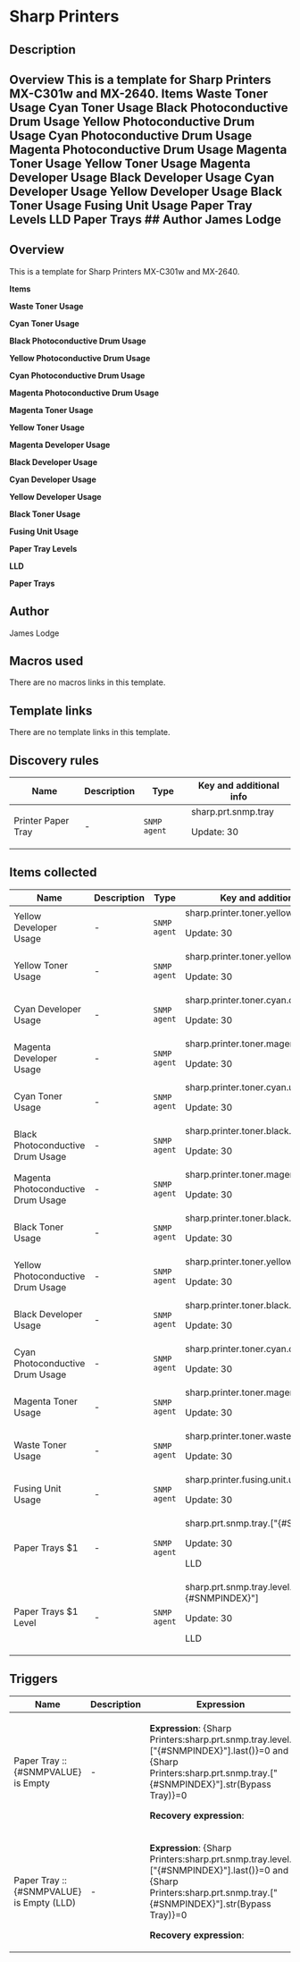 # Sharp Printers

## Description

## Overview This is a template for Sharp Printers MX-C301w and MX-2640. **Items** **Waste Toner Usage** **Cyan Toner Usage** **Black Photoconductive Drum Usage** **Yellow Photoconductive Drum Usage** **Cyan Photoconductive Drum Usage** **Magenta Photoconductive Drum Usage** **Magenta Toner Usage** **Yellow Toner Usage** **Magenta Developer Usage** **Black Developer Usage** **Cyan Developer Usage** **Yellow Developer Usage** **Black Toner Usage** **Fusing Unit Usage** **Paper Tray Levels** **LLD** **Paper Trays** ## Author James Lodge 

## Overview

This is a template for Sharp Printers MX-C301w and MX-2640. 


**Items**


**Waste Toner Usage** 


**Cyan Toner Usage** 


**Black Photoconductive Drum Usage** 


**Yellow Photoconductive Drum Usage**


**Cyan Photoconductive Drum Usage** 


**Magenta Photoconductive Drum Usage** 


**Magenta Toner Usage** 


**Yellow Toner Usage** 


**Magenta Developer Usage** 


**Black Developer Usage** 


**Cyan Developer Usage** 


**Yellow Developer Usage** 


**Black Toner Usage** 


**Fusing Unit Usage** 


**Paper Tray Levels**


**LLD**


**Paper Trays**


 



## Author

James Lodge

## Macros used

There are no macros links in this template.

## Template links

There are no template links in this template.

## Discovery rules

|Name|Description|Type|Key and additional info|
|----|-----------|----|----|
|Printer Paper Tray|<p>-</p>|`SNMP agent`|sharp.prt.snmp.tray<p>Update: 30</p>|
## Items collected

|Name|Description|Type|Key and additional info|
|----|-----------|----|----|
|Yellow Developer Usage|<p>-</p>|`SNMP agent`|sharp.printer.toner.yellow.dev.usage<p>Update: 30</p>|
|Yellow Toner Usage|<p>-</p>|`SNMP agent`|sharp.printer.toner.yellow.usage<p>Update: 30</p>|
|Cyan Developer Usage|<p>-</p>|`SNMP agent`|sharp.printer.toner.cyan.dev.usage<p>Update: 30</p>|
|Magenta Developer Usage|<p>-</p>|`SNMP agent`|sharp.printer.toner.magenta.dev.usage<p>Update: 30</p>|
|Cyan Toner Usage|<p>-</p>|`SNMP agent`|sharp.printer.toner.cyan.usage<p>Update: 30</p>|
|Black Photoconductive Drum Usage|<p>-</p>|`SNMP agent`|sharp.printer.toner.black.drum.usage<p>Update: 30</p>|
|Magenta Photoconductive Drum Usage|<p>-</p>|`SNMP agent`|sharp.printer.toner.magenta.drum.usage<p>Update: 30</p>|
|Black Toner Usage|<p>-</p>|`SNMP agent`|sharp.printer.toner.black.usage<p>Update: 30</p>|
|Yellow Photoconductive Drum Usage|<p>-</p>|`SNMP agent`|sharp.printer.toner.yellow.drum.usage<p>Update: 30</p>|
|Black Developer Usage|<p>-</p>|`SNMP agent`|sharp.printer.toner.black.dev.usage<p>Update: 30</p>|
|Cyan Photoconductive Drum Usage|<p>-</p>|`SNMP agent`|sharp.printer.toner.cyan.drum.usage<p>Update: 30</p>|
|Magenta Toner Usage|<p>-</p>|`SNMP agent`|sharp.printer.toner.magenta.usage<p>Update: 30</p>|
|Waste Toner Usage|<p>-</p>|`SNMP agent`|sharp.printer.toner.waste.usage<p>Update: 30</p>|
|Fusing Unit Usage|<p>-</p>|`SNMP agent`|sharp.printer.fusing.unit.usage<p>Update: 30</p>|
|Paper Trays $1|<p>-</p>|`SNMP agent`|sharp.prt.snmp.tray.["{#SNMPINDEX}"]<p>Update: 30</p><p>LLD</p>|
|Paper Trays $1 Level|<p>-</p>|`SNMP agent`|sharp.prt.snmp.tray.level.["{#SNMPINDEX}"]<p>Update: 30</p><p>LLD</p>|
## Triggers

|Name|Description|Expression|Priority|
|----|-----------|----------|--------|
|Paper Tray :: {#SNMPVALUE} is Empty|<p>-</p>|<p>**Expression**: {Sharp Printers:sharp.prt.snmp.tray.level.["{#SNMPINDEX}"].last()}=0 and {Sharp Printers:sharp.prt.snmp.tray.["{#SNMPINDEX}"].str(Bypass Tray)}=0</p><p>**Recovery expression**: </p>|information|
|Paper Tray :: {#SNMPVALUE} is Empty (LLD)|<p>-</p>|<p>**Expression**: {Sharp Printers:sharp.prt.snmp.tray.level.["{#SNMPINDEX}"].last()}=0 and {Sharp Printers:sharp.prt.snmp.tray.["{#SNMPINDEX}"].str(Bypass Tray)}=0</p><p>**Recovery expression**: </p>|information|
